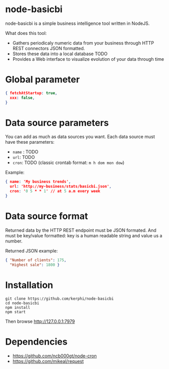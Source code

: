 node-basicbi
============

node-basicbi is a simple business intelligence tool written in NodeJS.

What does this tool:
- Gathers periodicaly numeric data from your business through HTTP REST connectors JSON formatted.
- Stores these data into a local database TODO
- Provides a Web interface to visualize evolution of your data through time

Global parameter
================

```json
{ fetchAtStartup: true,
  xxx: false,
}
```

Data source parameters
======================

You can add as much as data sources you want. Each data source must have these parameters:

* `name` : TODO
* `url`: TODO
* `cron`: TODO (classic crontab format: `m h dom mon dow`)

Example:
```json
{ name: 'My business trends',
  url: 'http://my-business/stats/basicbi.json',
  cron: '0 5 * * 1' // at 5 a.m every week
}
```

Data source format
==================

Returned data by the HTTP REST endpoint must be JSON formated. And must be key/value formatted: key is a human readable string and value us a number.

Returned JSON example:
```json
{ "Number of clients": 175,
  "Highest sale": 1800 }
```

Installation
============

```
git clone https://github.com/kerphi/node-basicbi
cd node-basicbi
npm install
npm start
```

Then browse http://127.0.0.1:7979

Dependencies
============

- https://github.com/ncb000gt/node-cron
- https://github.com/mikeal/request
